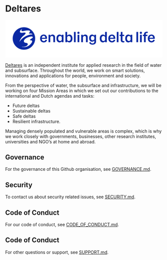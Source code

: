 # Deltares
![](profile/motto.png)

[Deltares](https://deltares.nl/en) is an independent institute for applied research in the field of water and subsurface. Throughout the world, we work on smart solutions, innovations and applications for people, environment and society.

From the perspective of water, the subsurface and infrastructure, we will be working on four Mission Areas in which we set out our contributions to the international and Dutch agendas and tasks: 
- Future deltas
- Sustainable deltas
- Safe deltas
- Resilient infrastructure.

Managing densely populated and vulnerable areas is complex, which is why we work closely with governments, businesses, other research institutes, universities and NGO’s at home and abroad.

## Governance
For the governance of this Github organisation, see [GOVERNANCE.md](GOVERNANCE.md).

## Security
To contact us about security related issues, see [SECURITY.md](SECURITY.md).

## Code of Conduct
For our code of conduct, see [CODE_OF_CONDUCT.md](CODE_OF_CONDUCT.md).

## Code of Conduct
For other questions or support, see [SUPPORT.md](SUPPORT.md).
